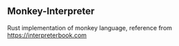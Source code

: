 ## Monkey-Interpreter

Rust implementation of monkey language, reference from https://interpreterbook.com